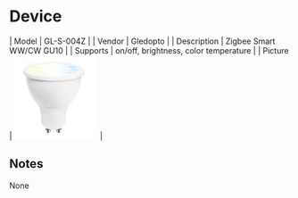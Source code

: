 
# Device

| Model | GL-S-004Z  |
| Vendor  | Gledopto  |
| Description | Zigbee Smart WW/CW GU10 |
| Supports | on/off, brightness, color temperature |
| Picture | ![../images/devices/GL-S-004Z.jpg](../images/devices/GL-S-004Z.jpg) |

## Notes

None
